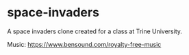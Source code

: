 # space-invaders

A space invaders clone created for a class at Trine University.

Music: https://www.bensound.com/royalty-free-music
